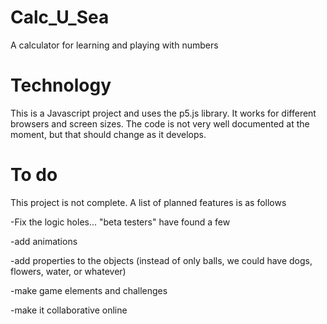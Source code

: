 # Calc_U_Sea
A calculator for learning and playing with numbers

# Technology
This is a Javascript project and uses the p5.js library. It works for different browsers and screen sizes. The code is not very well documented at the moment, but that should change as it develops.

# To do
This project is not complete. A list of planned features is as follows

-Fix the logic holes... "beta testers" have found a few

-add animations

-add properties to the objects (instead of only balls, we could have dogs, flowers, water, or whatever)

-make game elements and challenges

-make it collaborative online
